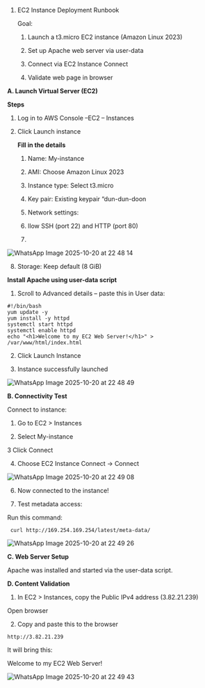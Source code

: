 1. EC2 Instance Deployment Runbook
   

    Goal:
   
    1. Launch a t3.micro EC2 instance (Amazon Linux 2023)
   
    2. Set up Apache web server via user-data
   
    3. Connect via EC2 Instance Connect
   
    4. Validate web page in browser
   
********A.  Launch Virtual Server (EC2)********
   
****Steps****

1. Log in to AWS Console –EC2 – Instances

2. Click Launch instance
   

    **Fill in the details**

   1. Name: My-instance

   2. AMI: Choose Amazon Linux 2023

   3. Instance type: Select t3.micro 

   4. Key pair: Existing keypair “dun-dun-doon 

   5. Network settings:

   6. llow SSH (port 22) and HTTP (port 80)
   7. 
![WhatsApp Image 2025-10-20 at 22 48 14](https://github.com/user-attachments/assets/bfddf981-a064-4eba-8f98-56a2e5c3fef8)

   8. Storage: Keep default (8 GiB)


****Install Apache using user-data script****

   1. Scroll to Advanced details – paste this in User data:

    #!/bin/bash
    yum update -y
    yum install -y httpd
    systemctl start httpd
    systemctl enable httpd
    echo "<h1>Welcome to my EC2 Web Server!</h1>" > /var/www/html/index.html
    
  2.  Click Launch Instance

  3.  Instance successfully launched
     
![WhatsApp Image 2025-10-20 at 22 48 49](https://github.com/user-attachments/assets/e22a63c2-6a48-47c0-923e-2b3c08a35178)



********B.  Connectivity Test********

   
   Connect to instance:
     
   1.  Go to EC2 > Instances
     
   2.  Select My-instance
     
   3  Click Connect
  
   4. Choose EC2 Instance Connect → Connect
      
![WhatsApp Image 2025-10-20 at 22 49 08](https://github.com/user-attachments/assets/e0ade91b-1988-4baa-99ab-cb2f6b08d590)


   6. Now connected to the instance!

   7. Test metadata access:

  Run this command:
    
     curl http://169.254.169.254/latest/meta-data/
     
![WhatsApp Image 2025-10-20 at 22 49 26](https://github.com/user-attachments/assets/37a72ec0-21e4-4720-9566-df26852ad17b)

********C.  Web Server Setup********

Apache was installed and started via the user-data script.


********D.  Content Validation********
   
  1.  In EC2 > Instances, copy the Public IPv4 address (3.82.21.239)
     
  Open browser

  2. Copy and paste this to the browser

    http://3.82.21.239
    
It will bring this:

Welcome to my EC2 Web Server!

![WhatsApp Image 2025-10-20 at 22 49 43](https://github.com/user-attachments/assets/f13e57ce-215f-4cd5-a688-deddeeee4634)




